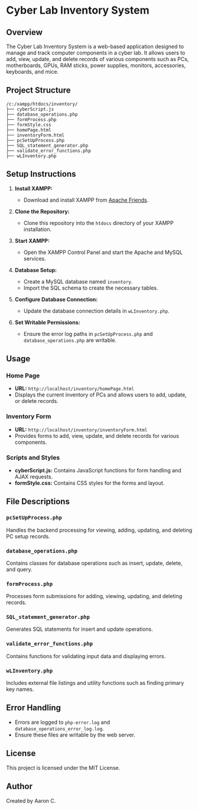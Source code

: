 # Cyber Lab Inventory System

## Overview
The Cyber Lab Inventory System is a web-based application designed to manage and track computer components in a cyber lab. It allows users to add, view, update, and delete records of various components such as PCs, motherboards, GPUs, RAM sticks, power supplies, monitors, accessories, keyboards, and mice.

## Project Structure
```
/c:/xampp/htdocs/inventory/
├── cyberScript.js
├── database_operations.php
├── formProcess.php
├── formStyle.css
├── homePage.html
├── inventoryForm.html
├── pcSetUpProcess.php
├── SQL_statement_generator.php
├── validate_error_functions.php
├── wLInventory.php
```

## Setup Instructions

1. **Install XAMPP:**
   - Download and install XAMPP from [Apache Friends](https://www.apachefriends.org/index.html).

2. **Clone the Repository:**
   - Clone this repository into the `htdocs` directory of your XAMPP installation.

3. **Start XAMPP:**
   - Open the XAMPP Control Panel and start the Apache and MySQL services.

4. **Database Setup:**
   - Create a MySQL database named `inventory`.
   - Import the SQL schema to create the necessary tables.

5. **Configure Database Connection:**
   - Update the database connection details in `wLInventory.php`.

6. **Set Writable Permissions:**
   - Ensure the error log paths in `pcSetUpProcess.php` and `database_operations.php` are writable.

## Usage

### Home Page
- **URL:** `http://localhost/inventory/homePage.html`
- Displays the current inventory of PCs and allows users to add, update, or delete records.

### Inventory Form
- **URL:** `http://localhost/inventory/inventoryForm.html`
- Provides forms to add, view, update, and delete records for various components.

### Scripts and Styles
- **cyberScript.js:** Contains JavaScript functions for form handling and AJAX requests.
- **formStyle.css:** Contains CSS styles for the forms and layout.

## File Descriptions

### `pcSetUpProcess.php`
Handles the backend processing for viewing, adding, updating, and deleting PC setup records.

### `database_operations.php`
Contains classes for database operations such as insert, update, delete, and query.

### `formProcess.php`
Processes form submissions for adding, viewing, updating, and deleting records.

### `SQL_statement_generator.php`
Generates SQL statements for insert and update operations.

### `validate_error_functions.php`
Contains functions for validating input data and displaying errors.

### `wLInventory.php`
Includes external file listings and utility functions such as finding primary key names.

## Error Handling
- Errors are logged to `php-error.log` and `database_operations_error_log.log`.
- Ensure these files are writable by the web server.

## License
This project is licensed under the MIT License.

## Author
Created by Aaron C.
```

